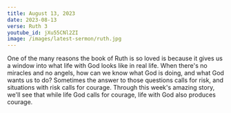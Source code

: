 ```yaml
---
title: August 13, 2023
date: 2023-08-13
verse: Ruth 3
youtube_id: jXu55CNl2ZI
image: /images/latest-sermon/ruth.jpg
---
```

One of the many reasons the book of Ruth is so loved is because it gives us a window into what life with God looks like in real life. When there's no miracles and no angels, how can we know what God is doing, and what God wants us to do? Sometimes the answer to those questions calls for risk, and situations with risk calls for courage. Through this week's amazing story, we'll see that while life God calls for courage, life with God also produces courage.